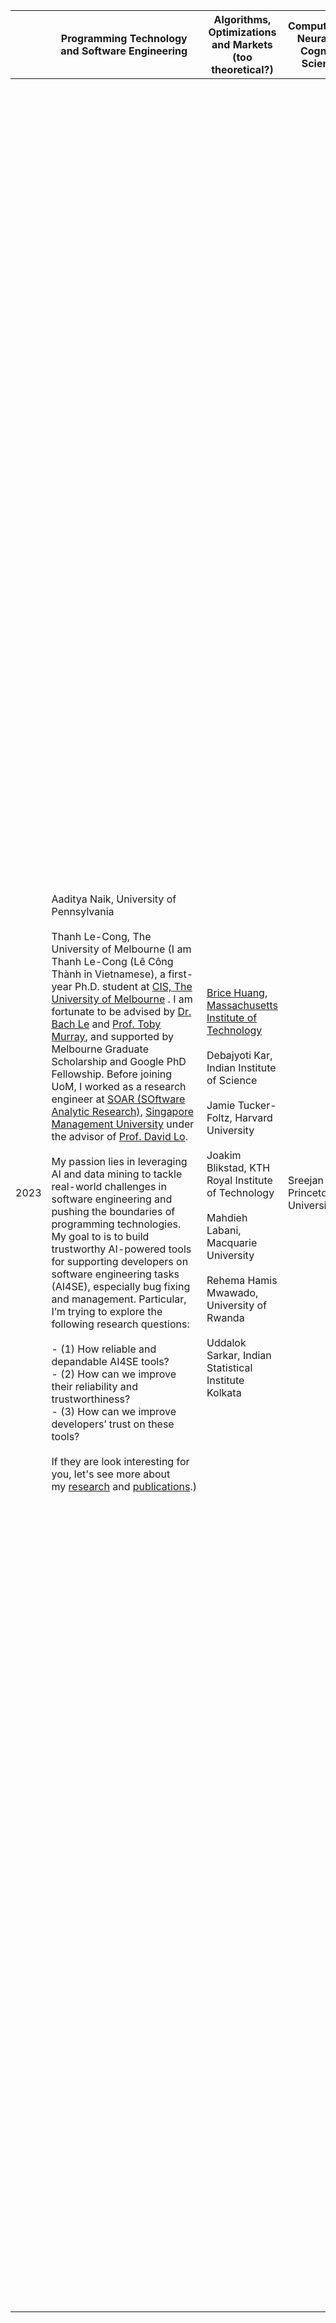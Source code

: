 


|      | Programming Technology and Software Engineering                                                                                                                                                                                                                                                                                                                                                                                                                                                                                                                                                                                                                                                                                                                                                                                                                                                                                                                                                                                                                                                                                                                                                                                                                                                                                                                                                                                                                                                                                              | Algorithms, Optimizations and Markets (too theoretical?)                                                                                                                                                                                                                                                                                                                                                        | Computational Neural and Cognitive Sciences | Human Computer Interaction                                                                                                                                                                                                                                                                                                                                                                                                                                                                                                                                                                                                                                                                                                                                                                                                                                                                                                                                                                                                                                                                                                                                                                            | Machine Learning                                                                                                                                                                                                                                                                                                                                                                                                                                                                                                                                                                                                                                                                                                                                                                                                                                                                                                                                                                                                                                                                                                                                                                                                                                                                                                                                                                                                                                                                                                                                                                                                                                                                                                                                                                                                                                                                                                                                                                                                                                                                                                                                                                                                                                                                                                                                                                                            | Structured Data and Database Management                                | Systems and Networking                                                                                                                                                                                                                                                               |
| ---- | -------------------------------------------------------------------------------------------------------------------------------------------------------------------------------------------------------------------------------------------------------------------------------------------------------------------------------------------------------------------------------------------------------------------------------------------------------------------------------------------------------------------------------------------------------------------------------------------------------------------------------------------------------------------------------------------------------------------------------------------------------------------------------------------------------------------------------------------------------------------------------------------------------------------------------------------------------------------------------------------------------------------------------------------------------------------------------------------------------------------------------------------------------------------------------------------------------------------------------------------------------------------------------------------------------------------------------------------------------------------------------------------------------------------------------------------------------------------------------------------------------------------------------------------- | --------------------------------------------------------------------------------------------------------------------------------------------------------------------------------------------------------------------------------------------------------------------------------------------------------------------------------------------------------------------------------------------------------------- | ------------------------------------------- | ----------------------------------------------------------------------------------------------------------------------------------------------------------------------------------------------------------------------------------------------------------------------------------------------------------------------------------------------------------------------------------------------------------------------------------------------------------------------------------------------------------------------------------------------------------------------------------------------------------------------------------------------------------------------------------------------------------------------------------------------------------------------------------------------------------------------------------------------------------------------------------------------------------------------------------------------------------------------------------------------------------------------------------------------------------------------------------------------------------------------------------------------------------------------------------------------------- | ----------------------------------------------------------------------------------------------------------------------------------------------------------------------------------------------------------------------------------------------------------------------------------------------------------------------------------------------------------------------------------------------------------------------------------------------------------------------------------------------------------------------------------------------------------------------------------------------------------------------------------------------------------------------------------------------------------------------------------------------------------------------------------------------------------------------------------------------------------------------------------------------------------------------------------------------------------------------------------------------------------------------------------------------------------------------------------------------------------------------------------------------------------------------------------------------------------------------------------------------------------------------------------------------------------------------------------------------------------------------------------------------------------------------------------------------------------------------------------------------------------------------------------------------------------------------------------------------------------------------------------------------------------------------------------------------------------------------------------------------------------------------------------------------------------------------------------------------------------------------------------------------------------------------------------------------------------------------------------------------------------------------------------------------------------------------------------------------------------------------------------------------------------------------------------------------------------------------------------------------------------------------------------------------------------------------------------------------------------------------------------------------------------- | ---------------------------------------------------------------------- | ------------------------------------------------------------------------------------------------------------------------------------------------------------------------------------------------------------------------------------------------------------------------------------ |
| 2023 | Aaditya Naik, University of Pennsylvania<br><br>Thanh Le-Cong, The University of Melbourne (I am Thanh Le-Cong (Lê Công Thành in Vietnamese), a first-year Ph.D. student at [CIS, The University of Melbourne](https://www.cis.unimelb.edu.au/) . I am fortunate to be advised by [Dr. Bach Le](https://xuanbachle.github.io/) and [Prof. Toby Murray](https://people.eng.unimelb.edu.au/tobym/), and supported by Melbourne Graduate Scholarship and Google PhD Fellowship. Before joining UoM, I worked as a research engineer at [SOAR (SOftware Analytic Research)](https://soarsmu.github.io/), [Singapore Management University](https://smu.edu.sg/) under the advisor of [Prof. David Lo](http://www.mysmu.edu/faculty/davidlo/).<br><br>My passion lies in leveraging AI and data mining to tackle real-world challenges in software engineering and pushing the boundaries of programming technologies. My goal to is to build trustworthy AI-powered tools for supporting developers on software engineering tasks (AI4SE), especially bug fixing and management. Particular, I’m trying to explore the following research questions:<br><br>- (1) How reliable and depandable AI4SE tools?<br>- (2) How can we improve their reliability and trustworthiness?<br>- (3) How can we improve developers’ trust on these tools?<br><br>If they are look interesting for you, let's see more about my [research](https://thanhlecongg.github.io/research.html) and [publications](https://thanhlecongg.github.io/publications.html).) | [Brice Huang, Massachusetts Institute of Technology](https://www.bricehuang.com/index.html)<br><br>Debajyoti Kar, Indian Institute of Science<br><br>Jamie Tucker-Foltz, Harvard University<br><br>Joakim Blikstad, KTH Royal Institute of Technology<br><br>Mahdieh Labani, Macquarie University<br><br>Rehema Hamis Mwawado, University of Rwanda<br><br>Uddalok Sarkar, Indian Statistical Institute Kolkata | Sreejan Kumar, Princeton University         | Brianna Wimer, University of Notre Dame<br><br>Emily Kuang, Rochester Institute of Technology<br><br>[Eunkyung Jo, University of California - Irvine](https://eunkyungjo.weebly.com/)<br><br>Georgianna Lin, University of Toronto<br><br>Gustavo Pacheco Santiago, Universidad Nacional Autónoma de México<br><br>Marcelo Marques da Rocha, Universidade Federal Fluminense<br><br>Yulia Goldenberg, Ben Gurion University<br><br>Zixiong Su, The University of Tokyo (I’m currently a second-year PhD student at [the University of Tokyo](https://www.u-tokyo.ac.jp/en/), advised by Prof. [Jun Rekimoto](https://lab.rekimoto.org/). My research interests lie primarily in the topic of voice user interaction, silent speech recognition, and multimodal input technologies. My educational background and work experience span electrical and electronics engineering (B.S., four years at [UESTC](https://en.uestc.edu.cn/)) and applied computer science (M.S., two years at [the University of Tokyo](https://www.u-tokyo.ac.jp/en/)). Since September 2023, I have been visiting [HiLab](https://hilab.dev/) at UCLA under the supervision of Prof. [Yang Zhang](https://yangzhang.dev/).) | Berivan Isik, Stanford University<br><br>Blake Bordelon, Harvard University<br><br>Cristhian Delgado Fajardo, University of Otago<br><br>Denish Azamuke, Makerere University<br><br>Fuzhao Xue, National University of Singapore<br><br>Heinrich Pieter van Deventer, University of Pretoria<br><br>Imane Araf, Mohammed VI Polytechnic University<br><br>Itamar Franco Salazar Reque, Pontificia Universidad Católica del Perú<br><br>Jihoon Tack, Korea Advanced Institute of Science and Technology (I am a final year Ph.D. student at KAIST, advised by Prof. [Jinwoo Shin](https://alinlab.kaist.ac.kr/shin.html). I am also closely collaborating with Dr. [Jonathan Richard Schwarz](https://jonathan-schwarz.github.io/), Prof. [Marinka Zitnik](https://zitniklab.hms.harvard.edu/bio/) at Harvard University and Prof. [Yee Whye Teh](https://www.stats.ox.ac.uk/~teh/) at University of Oxford. My research is primarily centered on developing efficient and robust machine learning frameworks to tackle the emerging challenges of large models. In particular, my recent research focuses on developing efficient pre-training and adaptation algorithms, mainly leveraging useful prior knowledge extracted from multiple tasks (e.g., meta-learning) combined with efficient training and inference schemes (e.g., data pruning, weight pruning, quantization, and efficient parametrization). I am fortunate to be a recipient of [Google Ph.D. Fellowship](https://research.google/outreach/phd-fellowship/recipients/) in machine learning.)<br><br>Julliet Chepngeno Kirui, Strathmore University<br><br>Krystal Dacey, Charles Sturt University<br><br>Laura Smith, University of California - Berkeley<br><br>Marcos Paulo Silva Gôlo, ​​Universidade de São Paulo<br><br>Melisa Yael Vinograd, Universidad de Buenos Aires<br><br>Miriam Rateike, Saarland University<br><br>Mitchell Wortsman, University of Washington<br><br>Natalia Gil Canto, Universidade Estadual de Campinas<br><br>Nicolás Esteban Valenzuela Figueroa, Universidad de Chile<br><br>Omprakash Chakraborty, Indian Institute of Technology Kharagpur<br><br>S. Durga, Indian Institute of Technology Bombay<br><br>Strato Angsoteng Bayitaa, C.K. Tedam University of Technology and Applied Sciences<br><br>Yiding Jiang, Carnegie Mellon University<br><br>Yifan Zhang, National University of Singapore | [Zezhou Huang, Columbia University](https://www.columbia.edu/~zh2408/) | Jennifer Switzer, University of California - San Diego<br><br>Jiaxin Lin, University of Texas at Austin<br><br>Jinhyung Koo, Daegu Gyeongbuk Institute of Science & Technology<br><br>Maurine Chepkoech, University of Cape Town<br><br>Qinghao Hu, Nanyang Technological University |
|      |                                                                                                                                                                                                                                                                                                                                                                                                                                                                                                                                                                                                                                                                                                                                                                                                                                                                                                                                                                                                                                                                                                                                                                                                                                                                                                                                                                                                                                                                                                                                              |                                                                                                                                                                                                                                                                                                                                                                                                                 |                                             |                                                                                                                                                                                                                                                                                                                                                                                                                                                                                                                                                                                                                                                                                                                                                                                                                                                                                                                                                                                                                                                                                                                                                                                                       |                                                                                                                                                                                                                                                                                                                                                                                                                                                                                                                                                                                                                                                                                                                                                                                                                                                                                                                                                                                                                                                                                                                                                                                                                                                                                                                                                                                                                                                                                                                                                                                                                                                                                                                                                                                                                                                                                                                                                                                                                                                                                                                                                                                                                                                                                                                                                                                                             |                                                                        |                                                                                                                                                                                                                                                                                      |



